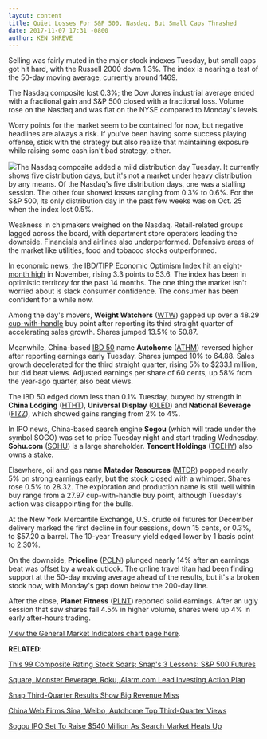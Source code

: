 ```yaml
---
layout: content
title: Quiet Losses For S&P 500, Nasdaq, But Small Caps Thrashed
date: 2017-11-07 17:31 -0800
author: KEN SHREVE
---
```






Selling was fairly muted in the major stock indexes Tuesday, but small caps got hit hard, with the Russell 2000 down 1.3%. The index is nearing a test of the 50-day moving average, currently around 1469.




The Nasdaq composite lost 0.3%; the Dow Jones industrial average ended with a fractional gain and S&P 500 closed with a fractional loss. Volume rose on the Nasdaq and was flat on the NYSE compared to Monday's levels.


Worry points for the market seem to be contained for now, but negative headlines are always a risk. If you've been having some success playing offense, stick with the strategy but also realize that maintaining exposure while raising some cash isn't bad strategy, either.


![](https://www.investors.com/wp-content/uploads/2017/11/MP_5x1_110717.png)The Nasdaq composite added a mild distribution day Tuesday. It currently shows five distribution days, but it's not a market under heavy distribution by any means. Of the Nasdaq's five distribution days, one was a stalling session. The other four showed losses ranging from 0.3% to 0.6%. For the S&P 500, its only distribution day in the past few weeks was on Oct. 25 when the index lost 0.5%.


Weakness in chipmakers weighed on the Nasdaq. Retail-related groups lagged across the board, with department store operators leading the downside. Financials and airlines also underperformed. Defensive areas of the market like utilities, food and tobacco stocks outperformed.


In economic news, the IBD/TIPP Economic Optimism Index hit an [eight-month high](https://www.investors.com/news/ibdtipp-poll-economic-optimism-rises-but-its-mainly-high-earners/) in November, rising 3.3 points to 53.6. The index has been in optimistic territory for the past 14 months. The one thing the market isn't worried about is slack consumer confidence. The consumer has been confident for a while now.


Among the day's movers, **Weight Watchers** ([WTW](https://research.investors.com/quote.aspx?symbol=WTW)) gapped up over a 48.29 [cup-with-handle](https://www.investors.com/ibd-university/how-to-buy/common-patterns-1/) buy point after reporting its third straight quarter of accelerating sales growth. Shares jumped 13.5% to 50.87.


Meanwhile, China-based [IBD 50](https://www.investors.com/stock-lists/ibd-50/ibd-50-performance/) name **Autohome** ([ATHM](https://research.investors.com/quote.aspx?symbol=ATHM)) reversed higher after reporting earnings early Tuesday. Shares jumped 10% to 64.88. Sales growth decelerated for the third straight quarter, rising 5% to $233.1 million, but did beat views. Adjusted earnings per share of 60 cents, up 58% from the year-ago quarter, also beat views.


The IBD 50 edged down less than 0.1% Tuesday, buoyed by strength in **China Lodging** ([HTHT](https://research.investors.com/quote.aspx?symbol=HTHT)), **Universal Display** ([OLED](https://research.investors.com/quote.aspx?symbol=OLED)) and **National Beverage** ([FIZZ](https://research.investors.com/quote.aspx?symbol=FIZZ)), which showed gains ranging from 2% to 4%.


In IPO news, China-based search engine **Sogou** (which will trade under the symbol SOGO) was set to price Tuesday night and start trading Wednesday. **Sohu.com** ([SOHU](https://research.investors.com/quote.aspx?symbol=SOHU)) is a large shareholder. **Tencent Holdings** ([TCEHY](https://research.investors.com/quote.aspx?symbol=TCEHY)) also owns a stake.


Elsewhere, oil and gas name **Matador Resources** ([MTDR](https://research.investors.com/quote.aspx?symbol=MTDR)) popped nearly 5% on strong earnings early, but the stock closed with a whimper. Shares rose 0.5% to 28.32. The exploration and production name is still well within buy range from a 27.97 cup-with-handle buy point, although Tuesday's action was disappointing for the bulls.


At the New York Mercantile Exchange, U.S. crude oil futures for December delivery marked the first decline in four sessions, down 15 cents, or 0.3%, to $57.20 a barrel. The 10-year Treasury yield edged lower by 1 basis point to 2.30%.


On the downside, **Priceline** ([PCLN](https://research.investors.com/quote.aspx?symbol=PCLN)) plunged nearly 14% after an earnings beat was offset by a weak outlook. The online travel titan had been finding support at the 50-day moving average ahead of the results, but it's a broken stock now, with Monday's gap down below the 200-day line.


After the close, **Planet Fitness** ([PLNT](https://research.investors.com/quote.aspx?symbol=PLNT)) reported solid earnings. After an ugly session that saw shares fall 4.5% in higher volume, shares were up 4% in early after-hours trading.


[View the General Market Indicators chart page here](https://www.investors.com/wp-content/uploads/2017/11/IBD110717GMI.pdf).


**RELATED**:


[This 99 Composite Rating Stock Soars; Snap's 3 Lessons: S&P 500 Futures](https://www.investors.com/market-trend/stock-market-today/this-99-composite-rating-stock-soars-snaps-3-painful-lessons-sp-500-futures/)


[Square, Monster Beverage, Roku, Alarm.com Lead Investing Action Plan](https://www.investors.com/research/investing-action-plan/square-monster-beverage-roku-alarm-com-lead-investing-action-plan/)


[Snap Third-Quarter Results Show Big Revenue Miss](https://www.investors.com/news/technology/snap-third-quarter-results-shows-big-revenue-miss/) 


[China Web Firms Sina, Weibo, Autohome Top Third-Quarter Views](https://www.investors.com/news/technology/china-web-firms-sina-weibo-autohome-top-third-quarter-views/)


[Sogou IPO Set To Raise $540 Million As Search Market Heats Up](https://www.investors.com/news/technology/sogou-ipo-set-to-raise-540-million-as-search-market-heats-up/)




